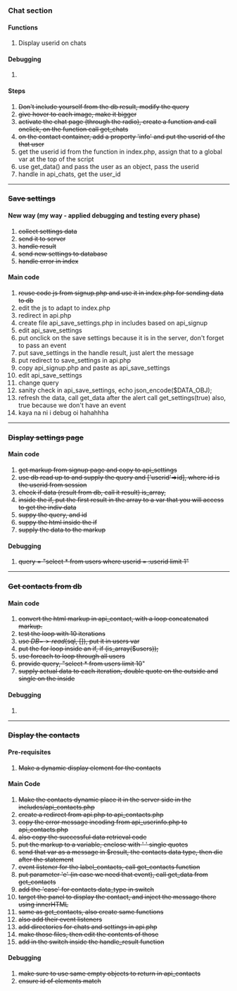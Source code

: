 ### Chat section
#### Functions
1. Display userid on chats
#### Debugging
1. 
#### Steps
1. ~~Don't include yourself from the db result, modify the query~~
2. ~~give hover to each image, make it bigger~~
3. ~~activate the chat page (through the radio), create a function and call onclick, on the function call get_chats~~
4. ~~on the contact container, add a property 'info' and put the userid of the that user~~
5. get the userid id from the function in index.php, assign that to a global var at the top of the script
6. use get_data() and pass the user as an object, pass the userid
7. handle in api_chats, get the user_id

---
### ~~Save settings~~
#### New way (my way - applied debugging and testing every phase)
1. ~~collect settings data~~
2. ~~send it to server~~
3. ~~handle result~~
4. ~~send new settings to database~~
5. ~~handle error in index~~
#### Main code
1. ~~reuse code js from signup.php and use it in 
index.php for sending data to db~~
2. edit the js to adapt to index.php
3. redirect in api.php
4. create file api_save_settings.php in includes based
on api_signup
5. edit api_save_settings
6. put onclick on the save settings because it is in 
the server, don't forget to pass an event
7. put save_settings in the handle result, just alert
the message
8. put redirect to save_settings in api.php
9. copy api_signup.php and paste as api_save_settings
10. edit api_save_settings
11. change query
12. sanity check in api_save_settings, 
echo json_encode($DATA_OBJ);
13. refresh the data, call get_data after the alert
call get_settings(true) also, true because we 
don't have an event
14. kaya na ni i debug oi hahahhha

---

### ~~Display settings page~~
#### Main code
1. ~~get markup from signup page and copy to 
api_settings~~
2. ~~use db read up to and supply the query and 
['userid'=>id], 
where id is the userid from session~~
3. ~~check if data (result from db, call it result) 
is_array,~~
4. ~~inside the if, put the first result in the array
to a var that you will access to get the indiv data~~
5. ~~suppy the query, and id~~
6. ~~suppy the html inside the if~~
7. ~~supply the data to the markup~~

#### Debugging
1. ~~query = "select * from users where userid = 
:userid limit 1"~~

---
### ~~Get contacts from db~~
#### Main code
1. ~~convert the html markup in api_contact, with a 
loop concatenated markup.~~
2. ~~test the loop with 10 iterations~~
3. ~~use $DB->read($sql, []), put it in users var~~
4. ~~put the for loop inside an if, if 
(is_array($users));~~
5. ~~use foreach to loop through all users~~
6. ~~provide query, "select * from users limit 10~~"
7. ~~supply actual data to each iteration, double quote
on the outside and single on the inside~~

#### Debugging
1. 

---
### ~~Display the contacts~~
#### Pre-requisites
1. ~~Make a dynamic display element for the contacts~~
#### Main Code
1. ~~Make the contacts dynamic place it in the server 
side
   in the includes/api_contacts.php~~ <br>
2. ~~create a redirect from api.php to api_contacts.php~~
3. ~~copy the error message incoding from api_userinfo.php to api_contacts.php~~
4. ~~also copy the successful data retrieval code~~
5. ~~put the markup to a variable, enclose with ' ' 
single quotes~~
6. ~~send that var as a message in $result, the contacts
data type, then die after the statement~~
7. ~~event listener for the label_contacts, call 
get_contacts function~~
8. ~~put parameter 'e' (in case we need that event), 
call get_data from get_contacts~~
9. ~~add the 'case' for contacts data_type in switch~~
10. ~~target the panel to display the contact, and inject
the message there using innerHTML~~
11. ~~same as get_contacts, also create same functions~~
12. ~~also add their event listeners~~
13. ~~add directories for chats and settings in api.php~~
14. ~~make those files, then edit the contents of those~~
15. ~~add in the switch inside the handle_result function~~
#### Debugging
1. ~~make sure to use same empty objects to return in 
api_contacts~~
2. ~~ensure id of elements match~~
